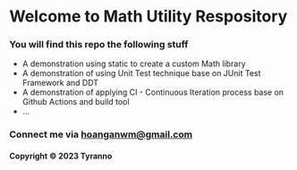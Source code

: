 # Welcome to Math Utility Respository
### You will find this repo the following stuff

* A demonstration using static to create a custom Math library
* A demonstration of using Unit Test technique base on JUnit Test
Framework and DDT
* A demonstration of applying CI - Continuous Iteration process base on Github Actions and build tool
* ...

### Connect me via hoanganwm@gmail.com
#### Copyright &#169; 2023 Tyranno